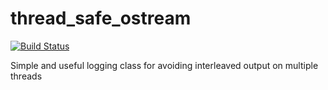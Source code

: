 # thread_safe_ostream
[![Build Status](https://travis-ci.org/namreeb/thread_safe_ostream.svg?branch=master)](https://travis-ci.org/namreeb/thread_safe_ostream)

Simple and useful logging class for avoiding interleaved output on multiple threads